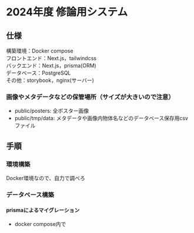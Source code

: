 # 2024年度 修論用システム

## 仕様
構築環境：Docker compose  
フロントエンド：Next.js，tailwindcss  
バックエンド：Next.js，prisma(ORM)  
データベース：PostgreSQL  
その他：storybook，nginx(サーバー) 


### 画像やメタデータなどの保管場所（サイズが大きいので注意）
* public/posters: 全ポスター画像
* public/tmp/data: メタデータや画像内物体名などのデータベース保存用csvファイル

## 手順
### 環境構築
Docker環境なので、自力で調べろ

### データベース構築
#### prismaによるマイグレーション
* docker compose内で
